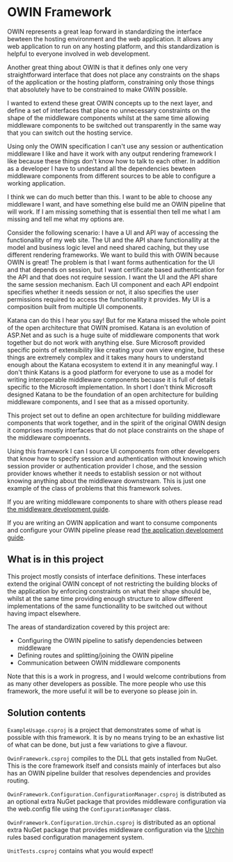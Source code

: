 # OWIN Framework

OWIN represents a great leap forward in standardizing the interface bewteen
the hosting environment and the web application. It allows any web application
to run on any hosting platform, and this standardization is helpful to
everyone involved in web development.

Another great thing about OWIN is that it defines only one very straightforward
interface that does not place any constraints on the shaps of the application
or the hosting platform, constraining only those things that absolutely have
to be constrained to make OWIN possible.

I wanted to extend these great OWIN concepts up to the next layer, and define
a set of interfaces that place no unnecessary constraints on the shape
of the middleware components whilst at the same time allowing middleware
components to be switched out transparently in the same way that you can
switch out the hosting service.

Using only the OWIN specification I can't use any session or authentication 
middleware I like and have it work with any output rendering framework I like
because these things don't know how to talk to each other. In addition as a
developer I have to undestand all the dependencies bewteen middleware
components from different sources to be able to configure a working application.

I think we can do much better than this. I want to be able to choose any middleware
I want, and have something else build me an OWIN pipeline that will work. If I am
missing something that is essential then tell me what I am missing and tell me
what my options are.

Consider the following scenario: I have a UI and API way of accessing the
functionallity of my web site. The UI and the API share functionallity at the
model and business logic level and need shared caching, but they use different 
rendering frameworks. We want to build this with OWIN because OWIN is great! The
problem is that I want forms authentication for the UI and that depends on 
session, but I want certificate based authentication for the API and that does 
not require session. I want the UI and the API share the same session mechanism. 
Each UI component and each API endpoint specifies whether it needs session or not, 
it also specifies the user permissions required to access the functionallity 
it provides. My UI is a composition built from multiple UI components.

Katana can do this I hear you say! But for me Katana missed the whole point 
of the open architecture that OWIN promised. Katana is an evolution of ASP.Net
and as such is a huge suite of middleware components that work together but do
not work with anything else. Sure Microsoft provided specific points of
extensibility like creating your own view engine, but these things are
extremely complex and it takes many hours to understand enough about the
Katana ecosystem to extend it in any meaningful way. I don't think Katans
is a good platform for everyone to use as a model for writing interoperable
middleware components becuase it is full of details specific to the Microsoft
implementation. In short I don't think Microsoft designed Katana to be
the foundation of an open architecture for building middleware components, and
I see that as a missed oportunity.

This project set out to define an open architecture for building middleware
components that work together, and in the spirit of the original OWIN
design it comprises mostly interfaces that do not place constraints on the
shape of the middleware compoennts.

Using this framework I can I source UI components from other developers that 
know how to specify session and authentication without knowing which session 
provider or authentication provider I chose, and the session provider knows 
whether it needs to establish session or not without knowing anything about
the middleware downstream. This is just one example of the class of problems
that this framework solves.

If you are writing middleware components to share with others please read
[the middleware development guide](middleware_developer.md).

If you are writing an OWIN application and want to consume components 
and configure your OWIN pipeline please read
[the application development guide](application_developer.md).

## What is in this project

This project mostly consists of interface definitions. These interfaces 
extend the original OWIN concept of not restricting the building blocks
of the application by enforcing constraints on what their shape should be,
whilst at the same time providing enough structure to allow different
implementations of the same functionallity to be switched out without
having impact elsewhere.

The areas of standardization covered by this project are:
* Configuring the OWIN pipeline to satisfy dependencies between middleware
* Defining routes and splitting/joining the OWIN pipeline
* Communication between OWIN middleware components

Note that this is a work in progress, and I would welcome contributions 
from  as many other developers as possible. The more people who use this
framework, the more useful it will be to everyone so please join in.

## Solution contents

`ExampleUsage.csproj` is a project that demonstrates some of what is possible
with this framework. It is by no means trying to be an exhastive list
of what can be done, but just a few variations to give a flavour.

`OwinFramework.csproj` compiles to the DLL that gets installed from NuGet.
This is the core framework itself and consists mainly of interfaces but
also has an OWIN pipeline builder that resolves dependencies and provides
routing.

`OwinFramework.Configuration.ConfigurationManager.csproj` is distributed as an
optional extra NuGet package that provides middleware configuration
via the web.config file using the `ConfigurationManager` class.

`OwinFramework.Configuration.Urchin.csproj` is distributed as an
optional extra NuGet package that provides middleware configuration via
the [Urchin](https://github.com/Bikeman868/urchin) rules based configuration 
management system.

`UnitTests.csproj` contains what you would expect!